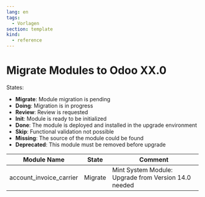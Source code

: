 ```yaml
---
lang: en
tags:
  - Vorlagen
section: template
kind:
  - reference
---
```


# Migrate Modules to Odoo XX.0

States:

- **Migrate**: Module migration is pending
- **Doing**: Migration is in progress
- **Review**: Review is requested
- **Init**: Module is ready to be initialized
- **Done**: The module is deployed and installed in the upgrade environment
- **Skip**: Functional validation not possible
- **Missing**: The source of the module could be found
- **Deprecated**: This module must be removed before upgrade

| Module Name             | State   | Comment                                              |
| ----------------------- | ------- | ---------------------------------------------------- |
| account_invoice_carrier | Migrate | Mint System Module: Upgrade from Version 14.0 needed |
